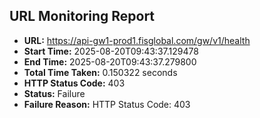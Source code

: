 ## URL Monitoring Report

- **URL:** https://api-gw1-prod1.fisglobal.com/gw/v1/health
- **Start Time:** 2025-08-20T09:43:37.129478
- **End Time:** 2025-08-20T09:43:37.279800
- **Total Time Taken:** 0.150322 seconds
- **HTTP Status Code:** 403
- **Status:** Failure
- **Failure Reason:** HTTP Status Code: 403
